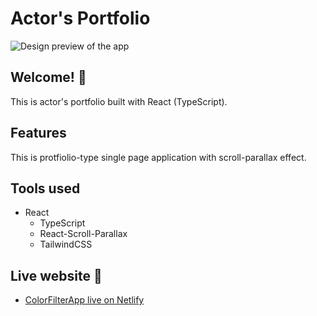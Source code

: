 # Actor's Portfolio

![Design preview of the app](./preview.png)

## Welcome! 👋

This is actor's portfolio built with React (TypeScript). 

## Features

This is protfiolio-type single page application with scroll-parallax effect. 

## Tools used

- React
  - TypeScript
  - React-Scroll-Parallax
  - TailwindCSS


## Live website :tada:

- [ColorFilterApp live on Netlify](https://grzegorzborowski.com/)
